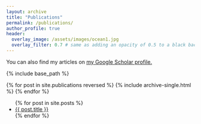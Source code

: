 ```yaml
---
layout: archive
title: "Publications"
permalink: /publications/
author_profile: true
header:
  overlay_image: /assets/images/ocean1.jpg
  overlay_filter: 0.7 # same as adding an opacity of 0.5 to a black background
---
```


You can also find my articles on <u><a href="https://scholar.google.com/citations?hl=en&user=JcMg2gMAAAAJ">my Google Scholar profile</a>.</u>

{% include base_path %}

{% for post in site.publications reversed %}
  {% include archive-single.html %}
{% endfor %}

<ul>
  {% for post in site.posts %}
    <li>
      <a href="{{ post.url }}">{{ post.title }}</a>
    </li>
  {% endfor %}
</ul>
